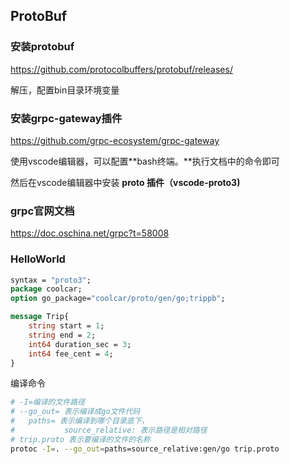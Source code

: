 ## ProtoBuf

### 安装protobuf

https://github.com/protocolbuffers/protobuf/releases/

解压，配置bin目录环境变量

### 安装grpc-gateway插件

https://github.com/grpc-ecosystem/grpc-gateway

使用vscode编辑器，可以配置**bash终端。**执行文档中的命令即可

然后在vscode编辑器中安装 **proto 插件（vscode-proto3)**

### grpc官网文档

https://doc.oschina.net/grpc?t=58008

### HelloWorld

```protobuf
syntax = "proto3";
package coolcar;
option go_package="coolcar/proto/gen/go;trippb";

message Trip{
    string start = 1;
    string end = 2;
    int64 duration_sec = 3;
    int64 fee_cent = 4;
}

```

编译命令

```bash
# -I=编译的文件路径
# --go_out= 表示编译成go文件代码
#	paths= 表示编译到哪个目录底下，
#			source_relative: 表示路径是相对路径
# trip.proto 表示要编译的文件的名称
protoc -I=. --go_out=paths=source_relative:gen/go trip.proto
```

